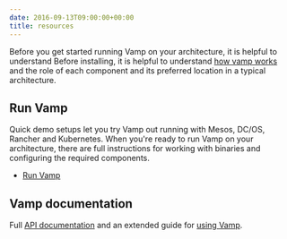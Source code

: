 ```yaml
---
date: 2016-09-13T09:00:00+00:00
title: resources
---
```



Before you get started running Vamp on your architecture, it is helpful to understand Before installing, it is helpful to understand [how vamp works](/resources/how-vamp-works/) and the role of each component and its preferred location in a typical architecture.

## Run Vamp

Quick demo setups let you try Vamp out running with Mesos, DC/OS, Rancher and Kubernetes. When you're ready to run Vamp on your architecture, there are full instructions for working with binaries and configuring the required components.
 
* [Run Vamp](/resources/run-vamp/)

## Vamp documentation
Full [API documentation](/resources/api-documentation/using-the-vamp-api/) and an extended guide for [using Vamp](/resources/using-vamp/).
